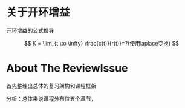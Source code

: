 # 关于开环增益

开环增益的公式推导

$$
K = \lim_{t \to \infty} \frac{c(t)}{r(t)}=?(使用laplace变换)
$$


# About The ReviewIssue

首先整理出总体的复习架构和课程框架

分析：总体来说课程分布位五个章节，